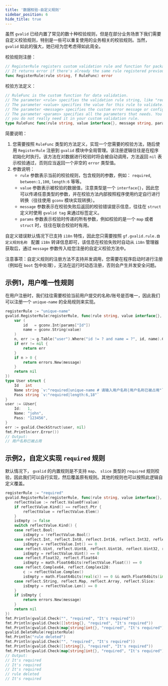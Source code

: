 ```yaml
---
title: '数据校验-自定义规则'
sidebar_position: 6
hide_title: true
---
```


虽然 `gvalid` 已经内置了常见的数十种校验规则，但是在部分业务场景下我们需要自定义校验规则，特别是一些可以重复使用的业务相关的校验规则。当然， `gvalid` 如此的强大，她已经为您考虑得如此周全。

校验规则注册：

```go
// RegisterRule registers custom validation rule and function for package.
// It returns error if there's already the same rule registered previously.
func RegisterRule(rule string, f RuleFunc) error

```

校验方法定义：

```go
// RuleFunc is the custom function for data validation.
// The parameter <rule> specifies the validation rule string, like "required", "between:1,100", etc.
// The parameter <value> specifies the value for this rule to validate.
// The parameter <message> specifies the custom error message or configured i18n message for this rule.
// The parameter <params> specifies all the parameters that needs. You can ignore parameter <params> if
// you do not really need it in your custom validation rule.
type RuleFunc func(rule string, value interface{}, message string, params map[string]interface{}) error

```

简要说明：

1. 您需要按照 `RuleFunc` 类型的方法定义，实现一个您需要的校验方法，随后使用 `RegisterRule` 注册到 `gvalid` 模块中全局管理。该注册逻辑往往是在程序初始化时执行。该方法在对数据进行校验时将会被自动调用，方法返回 `nil` 表示校验通过，否则应当返回一个非空的 `error` 类型值。
2. 参数说明：
   - `rule` 参数表示当前的校验规则，包含规则的参数，例如： `required`, `between:1,100`, `length:6` 等等。
   - `value` 参数表示被校验的数据值，注意类型是一个 `interface{}`，因此您可以传递任意类型的参数，并在校验方法内部按照程序使用约定自行进行转换（往往使用 `gconv` 模块实现转换）。
   - `message` 参数表示在校验失败后返回的校验错误提示信息，往往在 `struct` 定义时使用 `gvalid tag` 来通过标签定义。
   - `params` 参数表示校验时传递的所有参数，例如校验的是一个 `map` 或者 `struct` 时，往往在联合校验时有用。

自定义错误默认情况下已支持 `i18n` 特性，因此您只需要按照 `gf.gvalid.rule.自定义规则名称 ` 配置 `i18n` 转译信息即可，该信息在校验失败时自动从 `i18n` 管理器获取后，通过 `message` 参数传入给您注册的自定义校验方法中。

注意事项：自定义规则的注册方法不支持并发调用，您需要在程序启动时进行注册（例如在 `boot` 包中处理），无法在运行时动态注册，否则会产生并发安全问题。

## 示例1，用户唯一性规则

在用户注册时，我们往往需要校验当前用户提交的名称/账号是否唯一，因此我们可以注册一个 `unique-name` 的全局规则来实现。

```go
registerRule := "unique-name"
gvalid.RegisterRule(registerRule, func(rule string, value interface{}, message string, params map[string]interface{}) error {
	var (
		id   = gconv.Int(params["Id"])
		name = gconv.String(value)
	)
	n, err := g.Table("user").Where("id != ? and name = ?", id, name).Count()
	if err != nil {
		return err
	}
	if n > 0 {
		return errors.New(message)
	}
	return nil
})
type User struct {
	Id   int
	Name string `v:"required|unique-name # 请输入用户名称|用户名称已被占用"`
	Pass string `v:"required|length:6,18"`
}
user := &User{
	Id:   1,
	Name: "john",
	Pass: "123456",
}
err := gvalid.CheckStruct(user, nil)
fmt.Println(err.Error())
// Output:
// 用户名称已被占用

```

## 示例2，自定义实现 `required` 规则

默认情况下， `gvalid` 的内置规则是不支持 `map`、 `slice` 类型的 `required` 规则校验，因此我们可以自行实现，然后覆盖原有规则。其他的规则也可以按照此逻辑自定义覆盖。

```go
registerRule := "required"
gvalid.RegisterRule(registerRule, func(rule string, value interface{}, message string, params map[string]interface{}) error {
    reflectValue := reflect.ValueOf(value)
    if reflectValue.Kind() == reflect.Ptr {
        reflectValue = reflectValue.Elem()
    }
    isEmpty := false
    switch reflectValue.Kind() {
    case reflect.Bool:
        isEmpty = !reflectValue.Bool()
    case reflect.Int, reflect.Int8, reflect.Int16, reflect.Int32, reflect.Int64:
        isEmpty = reflectValue.Int() == 0
    case reflect.Uint, reflect.Uint8, reflect.Uint16, reflect.Uint32, reflect.Uint64, reflect.Uintptr:
        isEmpty = reflectValue.Uint() == 0
    case reflect.Float32, reflect.Float64:
        isEmpty = math.Float64bits(reflectValue.Float()) == 0
    case reflect.Complex64, reflect.Complex128:
        c := reflectValue.Complex()
        isEmpty = math.Float64bits(real(c)) == 0 && math.Float64bits(imag(c)) == 0
    case reflect.String, reflect.Map, reflect.Array, reflect.Slice:
        isEmpty = reflectValue.Len() == 0
    }
    if isEmpty {
        return errors.New(message)
    }
    return nil
})
fmt.Println(gvalid.Check("", "required", "It's required"))
fmt.Println(gvalid.Check([]string{}, "required", "It's required"))
fmt.Println(gvalid.Check(map[string]int{}, "required", "It's required"))
gvalid.DeleteRule(registerRule)
fmt.Println("rule deleted")
fmt.Println(gvalid.Check("", "required", "It's required"))
fmt.Println(gvalid.Check([]string{}, "required", "It's required"))
fmt.Println(gvalid.Check(map[string]int{}, "required", "It's required"))
// Output:
// It's required
// It's required
// It's required
// rule deleted
// It's required

```